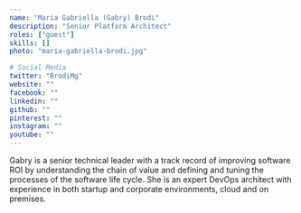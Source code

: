 ```yaml
---
name: "Maria Gabriella (Gabry) Brodi"
description: "Senior Platform Architect"
roles: ["guest"]
skills: []
photo: "maria-gabriella-brodi.jpg"

# Social Media
twitter: "BrodiMg"
website: ""
facebook: ""
linkedin: ""
github: ""
pinterest: ""
instagram: ""
youtube: ""
---
```


Gabry is a senior technical leader with a track record of improving software ROI by understanding the chain of value and defining and tuning the processes of the software life cycle. She is an expert DevOps architect with experience in both startup and corporate environments, cloud and on premises.

<!--more-->
